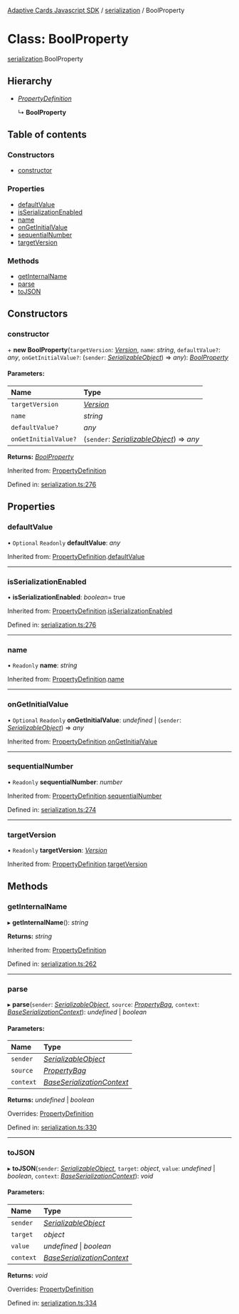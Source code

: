 [Adaptive Cards Javascript SDK](../README.md) / [serialization](../modules/serialization.md) / BoolProperty

# Class: BoolProperty

[serialization](../modules/serialization.md).BoolProperty

## Hierarchy

* [*PropertyDefinition*](serialization.propertydefinition.md)

  ↳ **BoolProperty**

## Table of contents

### Constructors

- [constructor](serialization.boolproperty.md#constructor)

### Properties

- [defaultValue](serialization.boolproperty.md#defaultvalue)
- [isSerializationEnabled](serialization.boolproperty.md#isserializationenabled)
- [name](serialization.boolproperty.md#name)
- [onGetInitialValue](serialization.boolproperty.md#ongetinitialvalue)
- [sequentialNumber](serialization.boolproperty.md#sequentialnumber)
- [targetVersion](serialization.boolproperty.md#targetversion)

### Methods

- [getInternalName](serialization.boolproperty.md#getinternalname)
- [parse](serialization.boolproperty.md#parse)
- [toJSON](serialization.boolproperty.md#tojson)

## Constructors

### constructor

\+ **new BoolProperty**(`targetVersion`: [*Version*](serialization.version.md), `name`: *string*, `defaultValue?`: *any*, `onGetInitialValue?`: (`sender`: [*SerializableObject*](serialization.serializableobject.md)) => *any*): [*BoolProperty*](serialization.boolproperty.md)

#### Parameters:

Name | Type |
:------ | :------ |
`targetVersion` | [*Version*](serialization.version.md) |
`name` | *string* |
`defaultValue?` | *any* |
`onGetInitialValue?` | (`sender`: [*SerializableObject*](serialization.serializableobject.md)) => *any* |

**Returns:** [*BoolProperty*](serialization.boolproperty.md)

Inherited from: [PropertyDefinition](serialization.propertydefinition.md)

Defined in: [serialization.ts:276](https://github.com/microsoft/AdaptiveCards/blob/0938a1f10/source/nodejs/adaptivecards/src/serialization.ts#L276)

## Properties

### defaultValue

• `Optional` `Readonly` **defaultValue**: *any*

Inherited from: [PropertyDefinition](serialization.propertydefinition.md).[defaultValue](serialization.propertydefinition.md#defaultvalue)

___

### isSerializationEnabled

• **isSerializationEnabled**: *boolean*= true

Inherited from: [PropertyDefinition](serialization.propertydefinition.md).[isSerializationEnabled](serialization.propertydefinition.md#isserializationenabled)

Defined in: [serialization.ts:276](https://github.com/microsoft/AdaptiveCards/blob/0938a1f10/source/nodejs/adaptivecards/src/serialization.ts#L276)

___

### name

• `Readonly` **name**: *string*

Inherited from: [PropertyDefinition](serialization.propertydefinition.md).[name](serialization.propertydefinition.md#name)

___

### onGetInitialValue

• `Optional` `Readonly` **onGetInitialValue**: *undefined* \| (`sender`: [*SerializableObject*](serialization.serializableobject.md)) => *any*

Inherited from: [PropertyDefinition](serialization.propertydefinition.md).[onGetInitialValue](serialization.propertydefinition.md#ongetinitialvalue)

___

### sequentialNumber

• `Readonly` **sequentialNumber**: *number*

Inherited from: [PropertyDefinition](serialization.propertydefinition.md).[sequentialNumber](serialization.propertydefinition.md#sequentialnumber)

Defined in: [serialization.ts:274](https://github.com/microsoft/AdaptiveCards/blob/0938a1f10/source/nodejs/adaptivecards/src/serialization.ts#L274)

___

### targetVersion

• `Readonly` **targetVersion**: [*Version*](serialization.version.md)

Inherited from: [PropertyDefinition](serialization.propertydefinition.md).[targetVersion](serialization.propertydefinition.md#targetversion)

## Methods

### getInternalName

▸ **getInternalName**(): *string*

**Returns:** *string*

Inherited from: [PropertyDefinition](serialization.propertydefinition.md)

Defined in: [serialization.ts:262](https://github.com/microsoft/AdaptiveCards/blob/0938a1f10/source/nodejs/adaptivecards/src/serialization.ts#L262)

___

### parse

▸ **parse**(`sender`: [*SerializableObject*](serialization.serializableobject.md), `source`: [*PropertyBag*](../modules/serialization.md#propertybag), `context`: [*BaseSerializationContext*](serialization.baseserializationcontext.md)): *undefined* \| *boolean*

#### Parameters:

Name | Type |
:------ | :------ |
`sender` | [*SerializableObject*](serialization.serializableobject.md) |
`source` | [*PropertyBag*](../modules/serialization.md#propertybag) |
`context` | [*BaseSerializationContext*](serialization.baseserializationcontext.md) |

**Returns:** *undefined* \| *boolean*

Overrides: [PropertyDefinition](serialization.propertydefinition.md)

Defined in: [serialization.ts:330](https://github.com/microsoft/AdaptiveCards/blob/0938a1f10/source/nodejs/adaptivecards/src/serialization.ts#L330)

___

### toJSON

▸ **toJSON**(`sender`: [*SerializableObject*](serialization.serializableobject.md), `target`: *object*, `value`: *undefined* \| *boolean*, `context`: [*BaseSerializationContext*](serialization.baseserializationcontext.md)): *void*

#### Parameters:

Name | Type |
:------ | :------ |
`sender` | [*SerializableObject*](serialization.serializableobject.md) |
`target` | *object* |
`value` | *undefined* \| *boolean* |
`context` | [*BaseSerializationContext*](serialization.baseserializationcontext.md) |

**Returns:** *void*

Overrides: [PropertyDefinition](serialization.propertydefinition.md)

Defined in: [serialization.ts:334](https://github.com/microsoft/AdaptiveCards/blob/0938a1f10/source/nodejs/adaptivecards/src/serialization.ts#L334)
